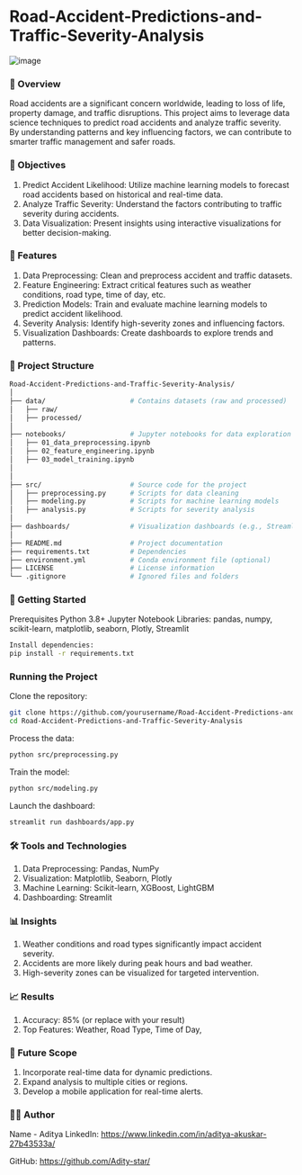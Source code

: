 # Road-Accident-Predictions-and-Traffic-Severity-Analysis
![image](https://github.com/user-attachments/assets/7e8c7030-2b2b-4c21-a089-c61ff839c164)

### 🚗 Overview
Road accidents are a significant concern worldwide, leading to loss of life, property damage, and traffic disruptions. This project aims to leverage data science techniques to predict road accidents and analyze traffic severity. By understanding patterns and key influencing factors, we can contribute to smarter traffic management and safer roads.

### 📌 Objectives
1. Predict Accident Likelihood: Utilize machine learning models to forecast road accidents based on historical and real-time data.
2. Analyze Traffic Severity: Understand the factors contributing to traffic severity during accidents.
3. Data Visualization: Present insights using interactive visualizations for better decision-making.

### 🔧 Features
1. Data Preprocessing: Clean and preprocess accident and traffic datasets.
2. Feature Engineering: Extract critical features such as weather conditions, road type, time of day, etc.
3. Prediction Models: Train and evaluate machine learning models to predict accident likelihood.
4. Severity Analysis: Identify high-severity zones and influencing factors.
5. Visualization Dashboards: Create dashboards to explore trends and patterns.

### 📂 Project Structure
```bash
Road-Accident-Predictions-and-Traffic-Severity-Analysis/
│
├── data/                     # Contains datasets (raw and processed)
│   ├── raw/
│   ├── processed/
│
├── notebooks/                # Jupyter notebooks for data exploration and model development
│   ├── 01_data_preprocessing.ipynb
│   ├── 02_feature_engineering.ipynb
│   ├── 03_model_training.ipynb
│ 
│
├── src/                      # Source code for the project
│   ├── preprocessing.py      # Scripts for data cleaning
│   ├── modeling.py           # Scripts for machine learning models
│   ├── analysis.py           # Scripts for severity analysis
│
├── dashboards/               # Visualization dashboards (e.g., Streamlit, Plotly)
│
├── README.md                 # Project documentation
├── requirements.txt          # Dependencies
├── environment.yml           # Conda environment file (optional)
├── LICENSE                   # License information
└── .gitignore                # Ignored files and folders
 ```

### 🚀 Getting Started
Prerequisites
Python 3.8+
Jupyter Notebook
Libraries: pandas, numpy, scikit-learn, matplotlib, seaborn, Plotly, Streamlit

```bash
Install dependencies:
pip install -r requirements.txt
```

### Running the Project
Clone the repository:
```bash
git clone https://github.com/yourusername/Road-Accident-Predictions-and-Traffic-Severity-Analysis.git
cd Road-Accident-Predictions-and-Traffic-Severity-Analysis
```
Process the data:
```bash
python src/preprocessing.py
```
Train the model:
```bash
python src/modeling.py
```
Launch the dashboard:
```bash
streamlit run dashboards/app.py
```

### 🛠️ Tools and Technologies
1. Data Preprocessing: Pandas, NumPy
2. Visualization: Matplotlib, Seaborn, Plotly
3. Machine Learning: Scikit-learn, XGBoost, LightGBM
4. Dashboarding: Streamlit

### 📊 Insights
1. Weather conditions and road types significantly impact accident severity.
2. Accidents are more likely during peak hours and bad weather.
3. High-severity zones can be visualized for targeted intervention.

### 📈 Results
1. Accuracy: 85% (or replace with your result)
2. Top Features: Weather, Road Type, Time of Day,

### 🧩 Future Scope
1. Incorporate real-time data for dynamic predictions.
2. Expand analysis to multiple cities or regions.
3. Develop a mobile application for real-time alerts.

### 👩‍💻 Author
Name - Aditya
LinkedIn: https://www.linkedin.com/in/aditya-akuskar-27b43533a/  

GitHub: https://github.com/Adity-star/























